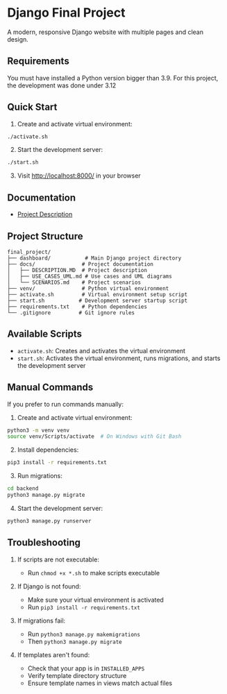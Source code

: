 # Django Final Project

A modern, responsive Django website with multiple pages and clean design.

## Requirements

You must have installed a Python version bigger than 3.9. For this project, the development was done under 3.12

## Quick Start

1. Create and activate virtual environment:

```bash
./activate.sh
```

2. Start the development server:

```bash
./start.sh
```

3. Visit <http://localhost:8000/> in your browser

## Documentation

- [Project Description](docs/DESCRIPTION.MD)

## Project Structure

```
final_project/
├── dashboard/           # Main Django project directory
├── docs/               # Project documentation
│   ├── DESCRIPTION.MD  # Project description
│   ├── USE_CASES_UML.md # Use cases and UML diagrams
│   └── SCENARIOS.md    # Project scenarios
├── venv/               # Python virtual environment
├── activate.sh         # Virtual environment setup script
├── start.sh           # Development server startup script
├── requirements.txt    # Python dependencies
└── .gitignore         # Git ignore rules
```

## Available Scripts

- `activate.sh`: Creates and activates the virtual environment
- `start.sh`: Activates the virtual environment, runs migrations, and starts the development server

## Manual Commands

If you prefer to run commands manually:

1. Create and activate virtual environment:

```bash
python3 -m venv venv
source venv/Scripts/activate  # On Windows with Git Bash
```

2. Install dependencies:

```bash
pip3 install -r requirements.txt
```

3. Run migrations:

```bash
cd backend
python3 manage.py migrate
```

4. Start the development server:

```bash
python3 manage.py runserver
```

## Troubleshooting

1. If scripts are not executable:
   - Run `chmod +x *.sh` to make scripts executable

2. If Django is not found:
   - Make sure your virtual environment is activated
   - Run `pip3 install -r requirements.txt`

3. If migrations fail:
   - Run `python3 manage.py makemigrations`
   - Then `python3 manage.py migrate`

4. If templates aren't found:
   - Check that your app is in `INSTALLED_APPS`
   - Verify template directory structure
   - Ensure template names in views match actual files
